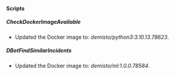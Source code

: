 #### Scripts

##### CheckDockerImageAvailable

- Updated the Docker image to: *demisto/python3:3.10.13.78623*.

##### DBotFindSimilarIncidents
- Updated the Docker image to: *demisto/ml:1.0.0.78584*.
